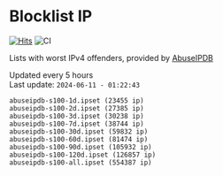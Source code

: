 # Blocklist IP

[![Hits](https://hits.seeyoufarm.com/api/count/incr/badge.svg?url=https%3A%2F%2Fgithub.com%2Fborestad%2Fblocklist-ip%2F&count_bg=%2379C83D&title_bg=%23555555&icon=&icon_color=%23E7E7E7&title=hits&edge_flat=false)](https://hits.seeyoufarm.com)  ![CI](https://img.shields.io/github/workflow/status/borestad/blocklist-ip/CI?style=flat-square)

Lists with worst IPv4 offenders, provided by [AbuseIPDB](https://www.abuseipdb.com/)

<!-- FOOTER-PLACEHOLDER -->
Updated every 5 hours<br>
Last update: `2024-06-11 - 01:22:43`
```
abuseipdb-s100-1d.ipset (23455 ip)
abuseipdb-s100-2d.ipset (27385 ip)
abuseipdb-s100-3d.ipset (30238 ip)
abuseipdb-s100-7d.ipset (38744 ip)
abuseipdb-s100-30d.ipset (59832 ip)
abuseipdb-s100-60d.ipset (81474 ip)
abuseipdb-s100-90d.ipset (105932 ip)
abuseipdb-s100-120d.ipset (126857 ip)
abuseipdb-s100-all.ipset (554387 ip)
```
